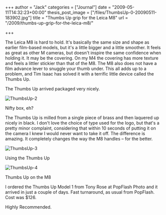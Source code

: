+++
author = "Jack"
categories = ["Journal"]
date = "2009-05-11T14:32:23+00:00"
thesis_post_image = ["/files/ThumbsUp-0-20090511-183902.jpg"]
title = "Thumbs Up grip for the Leica M8"
url = "/2009/thumbs-up-grip-for-the-leica-m8/"

+++

The Leica M8 is hard to hold. It's basically the same size and shape as earlier film-based models, but it's a little bigger and a little smoother. It feels as great as other M cameras, but doesn't inspire the same confidence when holding it. It may be the covering. On my M4 the covering has more texture and feels a littler stickier than that of the M8. The M8 also does not have a film advance lever to snuggle your thumb under. This all adds up to a problem, and Tim Isaac has solved it with a terrific little device called the Thumbs Up.

The Thumbs Up arrived packaged very nicely.

![ThumbsUp-2][1]
  
<span class="photo_caption">Nifty box, eh?</span>

The Thumbs Up is milled from a single piece of brass and then laquered up nicely in black. I don't love the choice of type used for the logo, but that's a pretty minor complaint, considering that within 10 seconds of putting it on the camera I knew I would never want to take it off. The difference is amazing. It completely changes the way the M8 handles &#8211; for the better.

![ThumbsUp-3][2]
  
<span class="photo_caption">Using the Thumbs Up</span>

![ThumbsUp-4][3]
  
<span class="photo_caption">Thumbs Up on the M8</span>

I ordered the Thumbs Up Model 1 from Tony Rose at PopFlash Photo and it arrived in just a couple of days. Fast turnaround, as usual from PopFlash. Cost was $126.

Highly Recommended.

 [1]: files/ThumbsUp-2-20090511-183941.jpg
 [2]: /files/ThumbsUp-3-20090511-184100.jpg
 [3]: /files/ThumbsUp-4-20090511-184129.jpg